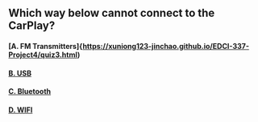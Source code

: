 ## Which way below cannot connect to the CarPlay?

#### [A. FM Transmitters]{https://xuniong123-jinchao.github.io/EDCI-337-Project4/quiz3.html)

#### [B. USB](https://xuniong123-jinchao.github.io/EDCI-337-Project4/wrong2.html)

#### [C. Bluetooth](https://xuniong123-jinchao.github.io/EDCI-337-Project4//wrong2.html)

#### [D. WIFI](https://xuniong123-jinchao.github.io/EDCI-337-Project4/wrong2.html)
